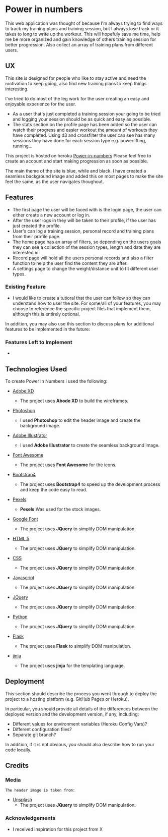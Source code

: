 # Power in numbers

This web application was thought of because I'm always trying to find ways to track my training plans and training session, but I always lose track or it takes to long to write up the workout. This will hopefuly save me time, help me be more organized and gain knowledge of others training session for better progression. Also collect an array of training plans from different users.
 
## UX
 
This site is designed for people who like to stay active and need the motivation to keep going, also find new training plans to keep things interesting.

I've tried to do most of the leg work for the user creating an easy and enjoyable experience for the user.
- As a user that's just completed a training session your going to be tried and logging your session should be as quick and easy as possible.
- The stats section on the profile page has been added so the user can watch their progress and easier workout the amount of workouts they have completed. Using d3 and crossfilter the user can see has many sessions they have done for each session type e.g. powerlifting, running...

This project is hosted on heroku [Power-in-numbers](https://power-in-numbers.herokuapp.com/login) Please feel free to create an account and start making progression as soon as possible.

The main theme of the site is blue, while and black. I have created a seamless background image and added this on most pages to make the site feel the same, as the user navigates thoughout. 

## Features

- The first page the user will be faced with is the login page, the user can either create a new account or log in.
- After the user logs in they will be taken to their profile, if the user has just created the profile.
- User's can log a training session, personal record and training plans from their profile page.
- The home page has an array of filters, so depending on the users goals they can see a collection of the session types, length and date they are interested in.
- Record page will hold all the users personal records and also a filter function to help the user find the content they are after.
- A settings page to change the weight/distance unit to fit different user types. 
 
### Existing Feature
- I would like to create a tutioral that the user can follow so they can understand how to user the site.
For some/all of your features, you may choose to reference the specific project files that implement them, although this is entirely optional.

In addition, you may also use this section to discuss plans for additional features to be implemented in the future:

### Features Left to Implement
- 

## Technologies Used

To create Power In Numbers i used the following:

- [Adobe XD](https://jquery.com)
    - The project uses **Abode XD** to build the wireframes.

- [Photoshop](https://jquery.com)
    - I used **Photoshop** to edit the header image and create the background image.

- [Adobe Illustrator](https://jquery.com)
    - I used **Adobe Illustrator** to create the seamless background image.

- [Font Awesome](https://jquery.com)
    - The project uses **Font Awesome** for the icons.

- [Bootstrap4](https://jquery.com)
    - The project uses **Bootstrap4** to speed up the development process and keep the code easy to read.

- [Pexels](https://jquery.com)
    - **Pexels** Was used for the stock images.

- [Google Font](https://jquery.com)
    - The project uses **JQuery** to simplify DOM manipulation.

- [HTML 5](https://jquery.com)
    - The project uses **JQuery** to simplify DOM manipulation.

- [CSS](https://jquery.com)
    - The project uses **JQuery** to simplify DOM manipulation.

- [Javascript](https://jquery.com)
    - The project uses **JQuery** to simplify DOM manipulation.

- [JQuery](https://jquery.com)
    - The project uses **JQuery** to simplify DOM manipulation.

- [Python](https://jquery.com)
    - The project uses **JQuery** to simplify DOM manipulation.

- [Flask](https://www.fullstackpython.com/flask.html)
    - The project uses **Flask** to simplify DOM manipulation.

- [jinja](https://jquery.com)
    - The project uses **jinja** for the templating language.


## Deployment

This section should describe the process you went through to deploy the project to a hosting platform (e.g. GitHub Pages or Heroku).

In particular, you should provide all details of the differences between the deployed version and the development version, if any, including:
- Different values for environment variables (Heroku Config Vars)?
- Different configuration files?
- Separate git branch?

In addition, if it is not obvious, you should also describe how to run your code locally.


## Credits


### Media
    The header image is taken from:
- [Unsplash](https://jquery.com)
    - The project uses **JQuery** to simplify DOM manipulation.


### Acknowledgements

- I received inspiration for this project from X